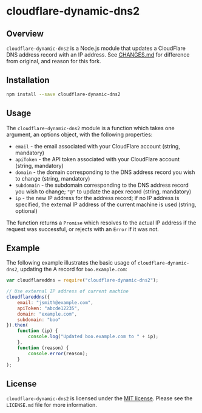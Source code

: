 # cloudflare-dynamic-dns2 #

## Overview ##

`cloudflare-dynamic-dns2` is a Node.js module that updates a CloudFlare DNS address record with an
IP address. See [CHANGES.md](CHANGES.md) for difference from original, and reason for this fork.

## Installation ##

```bash
npm install --save cloudflare-dynamic-dns2
```

## Usage ##

The `cloudflare-dynamic-dns2` module is a function which takes one argument, an options object, with
the following properties:

* `email` - the email associated with your CloudFlare account (string, mandatory)
* `apiToken` - the API token associated with your CloudFlare account (string, mandatory)
* `domain` - the domain corresponding to the DNS address record you wish to change (string, mandatory)
* `subdomain` - the subdomain corresponding to the DNS address record you wish to change; `"@"` to
update the apex record (string, mandatory)
* `ip` - the new IP address for the address record; if no IP address is specified, the external IP
address of the current machine is used (string, optional)

The function returns a `Promise` which resolves to the actual IP address if the request was
successful, or rejects with an `Error` if it was not.

## Example ##

The following example illustrates the basic usage of `cloudflare-dynamic-dns2`, updating the A
record for `boo.example.com`:

```js
var cloudflareddns = require("cloudflare-dynamic-dns2");

// Use external IP address of current machine
cloudflareddns({
    email: "jsmith@example.com",
    apiToken: "abcde12235",
    domain: "example.com",
    subdomain: "boo"
}).then(
    function (ip) {
        console.log("Updated boo.example.com to " + ip);
    },
    function (reason) {
        console.error(reason);
    }
);
```

## License ##

`cloudflare-dynamic-dns2` is licensed under the [MIT license](http://opensource.org/licenses/MIT). Please see the
`LICENSE.md` file for more information.
